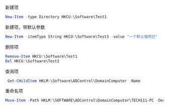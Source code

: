 新建项

```powershell
New-Item -type Directory HKCU:\Software\Test1
```

新建项，带默认参数

```powershell
New-Item -itemType String HKCU:\Software\Test3 -value "一个默认值而已"
```

删除项

```powershell
Remove-Item HKCU:\Software\Test1
Del HKCU:\Software\Test2
```

查询项

```powershell
 Get-CHildItem HKLM:\Software\ADControl\DomainComputer -Name
```

重命名项

```powershell
Move-Item -Path HKLM:\SOFTWARE\ADControl\DomainComputer\TECH111-PC -Destination HKLM:\SOFTWARE\ADControl\DomainComputer\TECH135-PC
```

